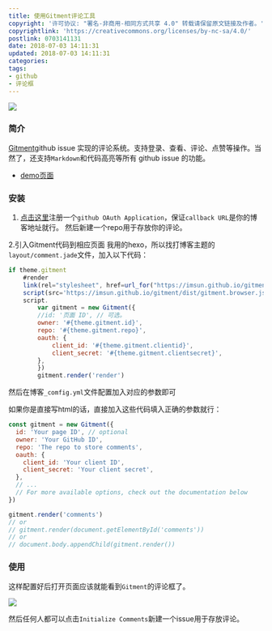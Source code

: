 ```yaml
---
title: 使用Gitment评论工具
copyright: '许可协议: "署名-非商用-相同方式共享 4.0" 转载请保留原文链接及作者。'
copyrightlink: 'https://creativecommons.org/licenses/by-nc-sa/4.0/'
postlink: 0703141131
date: 2018-07-03 14:11:31
updated: 2018-07-03 14:11:31
categories:
tags:
- github
- 评论框
---
```


![](https://www.flickr.com/photos/145320515@N04/42263203695/sizes/o/)

### 简介

[Gitment](https://github.com/imsun/gitment)github issue 实现的评论系统。支持登录、查看、评论、点赞等操作。当然了，还支持`Markdown`和代码高亮等所有 github issue 的功能。
<!--more-->
* [demo页面](https://imsun.github.io/gitment/)

### 安装

1. [点击这里](https://github.com/settings/applications/new)注册一个`github OAuth Application`，保证`callback URL`是你的博客地址就行。
然后新建一个repo用于存放你的评论。

2.引入Gitment代码到相应页面
我用的hexo，所以找打博客主题的`layout/comment.jade`文件，加入以下代码：

```js
if theme.gitment
    #render
    link(rel="stylesheet", href=url_for("https://imsun.github.io/gitment/style/default.css"))
    script(src='https://imsun.github.io/gitment/dist/gitment.browser.js')
    script.
        var gitment = new Gitment({
        //id: '页面 ID', // 可选。
        owner: '#{theme.gitment.id}',
        repo: '#{theme.gitment.repo}',
        oauth: {
            client_id: '#{theme.gitment.clientid}',
            client_secret: '#{theme.gitment.clientsecret}',
        },
        })
        gitment.render('render')
```

然后在博客`_comfig.yml`文件配置加入对应的参数即可

如果你是直接写html的话，直接加入这些代码填入正确的参数就行：

```js
const gitment = new Gitment({
  id: 'Your page ID', // optional
  owner: 'Your GitHub ID',
  repo: 'The repo to store comments',
  oauth: {
    client_id: 'Your client ID',
    client_secret: 'Your client secret',
  },
  // ...
  // For more available options, check out the documentation below
})

gitment.render('comments')
// or
// gitment.render(document.getElementById('comments'))
// or
// document.body.appendChild(gitment.render())
```

### 使用

这样配置好后打开页面应该就能看到`Gitment`的评论框了。

![](https://www.flickr.com/photos/145320515@N04/42263203695/sizes/o/)

然后任何人都可以点击`Initialize Comments`新建一个issue用于存放评论。